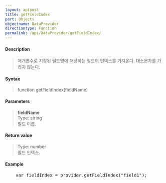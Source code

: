```yaml
---
layout: apipost
title: getFieldIndex
part: Objects
objectname: DataProvider
directiontype: Function
permalink: /api/DataProvider/getFieldIndex/
---
```



#### Description

> 매개변수로 지정된 필드명에 해당하는 필드의 인덱스를 가져온다. 대소문자를 가리지 않는다.

#### Syntax

> function getFieldIndex(fieldName)

#### Parameters

> **fieldName**  
> Type: string  
> 필드 이름.  

#### Return value

> Type: number  
> 필드 인덱스.  

#### Example

<pre class="prettyprint">
    var fieldIndex = provider.getFieldIndex("field1");
</pre>



